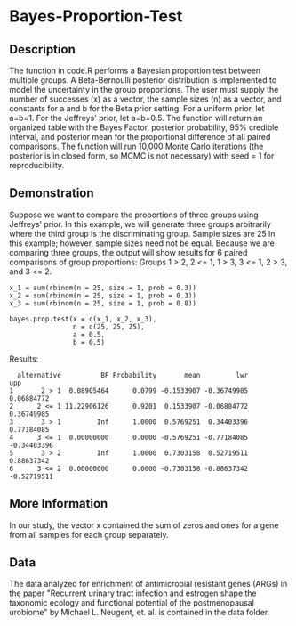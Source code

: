 # Bayes-Proportion-Test
## Description
The function in code.R performs a Bayesian proportion test between multiple groups.  A Beta-Bernoulli posterior distribution is implemented to model the uncertainty in the group proportions. The user must supply the number of successes (x) as a vector, the sample sizes (n) as a vector, and constants for a and b for the Beta prior setting. For a uniform prior, let a=b=1. For the Jeffreys' prior, let a=b=0.5. The function will return an organized table with the Bayes Factor, posterior probability, 95% credible interval, and posterior mean for the proportional difference of all paired comparisons.  The function will run 10,000 Monte Carlo iterations (the posterior is in closed form, so MCMC is not necessary) with seed = 1 for reproducibility.  

## Demonstration

Suppose we want to compare the proportions of three groups using Jeffreys' prior.  In this example, we will generate three groups arbitrarily where the third group is the discriminating group.  Sample sizes are 25 in this example; however, sample sizes need not be equal. Because we are comparing three groups, the output will show results for 6 paired comparisons of group proportions: Groups 1 > 2, 2 <= 1, 1 > 3, 3 <= 1, 2 > 3, and 3 <= 2.

```
x_1 = sum(rbinom(n = 25, size = 1, prob = 0.3))
x_2 = sum(rbinom(n = 25, size = 1, prob = 0.3))
x_3 = sum(rbinom(n = 25, size = 1, prob = 0.8))

bayes.prop.test(x = c(x_1, x_2, x_3),
                n = c(25, 25, 25),
                a = 0.5,
                b = 0.5)
```

Results:
```
  alternative          BF Probability       mean         lwr         upp
1       2 > 1  0.08905464      0.0799 -0.1533907 -0.36749985  0.06884772
2      2 <= 1 11.22906126      0.9201  0.1533907 -0.06884772  0.36749985
3       3 > 1         Inf      1.0000  0.5769251  0.34403396  0.77184085
4      3 <= 1  0.00000000      0.0000 -0.5769251 -0.77184085 -0.34403396
5       3 > 2         Inf      1.0000  0.7303158  0.52719511  0.88637342
6      3 <= 2  0.00000000      0.0000 -0.7303158 -0.88637342 -0.52719511
```

## More Information

In our study, the vector x contained the sum of zeros and ones for a gene from all samples for each group separately.

## Data

The data analyzed for enrichment of antimicrobial resistant genes (ARGs) in the paper "Recurrent urinary tract infection and estrogen shape the taxonomic ecology and functional potential of the postmenopausal urobiome" by Michael L. Neugent, et. al. is contained in the data folder. 
